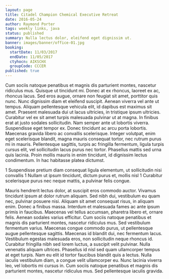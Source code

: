 ```yaml
---
layout: page
title: Citadel Champion Chemical Executive Retreat
date: 2016-05-24
author: Raymond Porter
tags: weekly links, java
status: published
summary: Nulla lectus dolor, eleifend eget dignissim ut.
banner: images/banner/office-01.jpg
booking:
  startDate: 11/03/2017
  endDate: 11/05/2017
  ctyhocn: AIKSCHX
  groupCode: CCCER
published: true
---
```

Cum sociis natoque penatibus et magnis dis parturient montes, nascetur ridiculus mus. Quisque ut tincidunt mi. Donec at ex rhoncus, laoreet ex ac, rhoncus lacus. Sed eros augue, ornare non feugiat sit amet, porttitor quis nunc. Nunc dignissim diam et eleifend suscipit. Aenean viverra vel ante ut tempus. Aliquam pellentesque vehicula elit, id dapibus est maximus sit amet. Praesent malesuada dui ut lacus ultricies, in tristique ipsum ultricies. Curabitur vel ex sit amet turpis malesuada pulvinar ut at magna.
In finibus erat at justo sodales sollicitudin. Nam semper ante ut lobortis viverra. Suspendisse eget tempor ex. Donec tincidunt ac arcu porta lobortis. Maecenas gravida libero ac convallis scelerisque. Integer volutpat, enim eget scelerisque blandit, magna mauris consequat tortor, nec rutrum purus mi in mauris. Pellentesque sagittis, turpis ac fringilla fermentum, ligula turpis cursus elit, vel sollicitudin lacus purus nec tortor. Phasellus mattis sed urna quis lacinia. Proin mollis mauris in enim tincidunt, id dignissim lectus condimentum. In hac habitasse platea dictumst.

1 Suspendisse pretium diam consequat ligula elementum, ut sollicitudin nisi convallis
1 Nullam ut ipsum tincidunt, dictum purus et, mollis nisl
1 Curabitur scelerisque purus nec neque mattis, a pulvinar felis congue.

Mauris hendrerit lectus dolor, at suscipit eros commodo auctor. Vivamus tincidunt ipsum at dolor rutrum aliquam. Sed nibh dui, vestibulum eu quam nec, pulvinar posuere nisi. Aliquam sit amet consequat risus, in aliquam enim. Donec a finibus massa. Interdum et malesuada fames ac ante ipsum primis in faucibus. Maecenas vel tellus accumsan, pharetra libero et, ornare felis.
Aenean sodales varius efficitur. Cum sociis natoque penatibus et magnis dis parturient montes, nascetur ridiculus mus. Sed vestibulum fermentum varius. Maecenas congue commodo purus, ut pellentesque augue pellentesque sagittis. Maecenas id blandit dui, nec fermentum lacus. Vestibulum egestas malesuada eros, non sollicitudin neque rhoncus id. Curabitur fringilla nibh sed lorem luctus, a suscipit velit pulvinar. Nulla venenatis aliquam ultrices. Phasellus id nisl sed quam ullamcorper tempus at eget turpis. Nam eu elit id tortor faucibus blandit quis a lectus. Nulla iaculis vestibulum diam, a congue velit ullamcorper eu. Nunc lacinia viverra leo, vel lobortis mi cursus in. Cum sociis natoque penatibus et magnis dis parturient montes, nascetur ridiculus mus. Sed pellentesque iaculis gravida.
